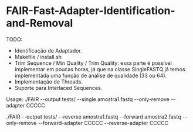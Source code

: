 # FAIR-Fast-Adapter-Identification-and-Removal

TODO:
- Identificação de Adaptador.
- Makefile / install.sh
- Trim Sequence / Min Quality / Trim Quality: essa parte é possível implementar em poucas horas, já que na classe SingleFASTQ já temos implementada uma função de análise de qualidade (33 ou 64).
- Implementação de Threads.
- Suporte para Interlaced Sequences.

Usage:
./FAIR --output tests/ --single amostra1.fastq --only-remove --adapter CCCCC

./FAIR --output tests/ --reverse amostra1.fastq --forward amostra2.fastq --only-remove --forward-adapter CCCCC --reverse-adapter CCCCC

